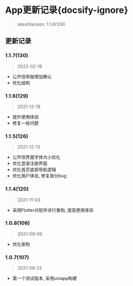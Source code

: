 # App更新记录{docsify-ignore}

> latestVersion: 1.1.6(129)

## 更新记录

### 1.1.7(130)
> 2022-02-18
  - 公开信举报增加确认
  - 优化结构

### 1.1.6(129)
> 2021-12-18
  - 提升使用体验
  - 修复一些问题

### 1.1.5(126)
> 2021-12-13 
  - 公开信界面字体大小优化
  - 优化登录注册界面
  - 优化首页底部导航逻辑
  - 优化用户体验, 修复部分bug

### 1.1.4(120)
> 2021-11-03
  - 采用Flutter对软件进行重构, 提高使用体验

### 1.0.8(108)
> 2021-09-09 
  - 优化架构

### 1.0.7(107)
> 2021-08-22 
  - 第一个测试版本, 采用uniapp构建
